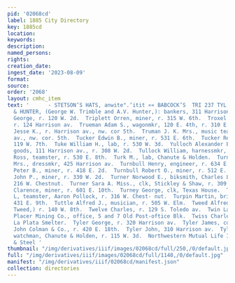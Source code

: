 ```yaml
---
pid: '02068cd'
label: 1885 City Directory
key: 1885cd
location: 
keywords: 
description: 
named_persons: 
rights: 
creation_date: 
ingest_date: '2023-08-09'
format: 
source: 
order: '2068'
layout: cmhc_item
text: '      - STETSON’S HATS, anwite".‘itit «« BABCOCK’S  TRI 237 TYL     TRIMBLE
  & HUNTER, (George W. Trimble and A.V. Hunter,): bankers, 311 Harrison av.  Trippett
  George, r. 120 W. 2d.  Triplett Orren, miner, r. 315 W. 6th.  Troxel Albert, miner,
  r. 124 Harrison av.  Trueman Adam S., wagonmkr, 120 E. 4th, r. 310 E. 14th.  Truman
  Jesse K., r. Harrison av., nw. cor 5th.  Truman J. K. Mrs., music teacher, r. Harrison
  av., nw. cor. 5th.  Tucker Edwin B., miner, r. 531 E. 6th.  Tucker Reese H., r.
  119 W. 7th.  Tuke William H., lab, r. 530 W. 3d.  Yulloch Alexander E., second-hand
  goods, 111 Harrison av., r. 308 W. 2d.  Tullock William, harnessmkr, E. M. De. Lappe.  Tupman
  Ross, teamster, r. 530 E. 8th.  Turk M., lab, Chanute & Holden.  Turnbull Cornelia
  Mrs., dressmkr, 425 Harrison av.  Turnbull Henry, engineer, r. 634 E. 4th.  Turnbull
  Peter B., miner, r. 418 E. 2d.  Turnbull Robert O., miner, r. 512 E. 3d.  Turner
  John P., miner, r. 330 W. 2d.  Turner Norwood E., biksmith, Charles Leitzmann, r.
  216 W. Chestnut.  Turner Sara A. Miss., clk, Stickley & Shaw, r. 309 E. 6th.  Turney
  Clarence, miner, r. 601 E. 10th.  Turney George, clk, Texas House.  Turnipseed Aaron
  L, teamster, Aaron Pollock, r. 316 W. Chest- nut.  Turpin Martin, brickmason, r.
  431 E. 9th.  Tuttle Alfred J., musician, r. 505 W. Elm.  Tweed Alfred, (Clark &
  Tweed,) r. 140 W. 8th.  Twelve Charles, r. 129 S. Toledo av.  Twin Lakes Consolidated
  Placer Mining Co., office, 5 and 7 Old Post-oftice Blk.  Twiss Charles C., sampler,
  La Plata Smelter.  Tyler George, r. 320 Harrison av.  Tyler James, col’d, bill poster,
  John Colman & Co., r. 420 E. 18th.  Tyler John, 310 Harrison av.  Tyler Thomas,
  watchman, Chanute & Holden, r. 115 W. 3d.  Northwestern Mutual Life Ins. Co., Buck
  & Steel '
thumbnail: "/img/derivatives/iiif/images/02068cd/full/250,/0/default.jpg"
full: "/img/derivatives/iiif/images/02068cd/full/1140,/0/default.jpg"
manifest: "/img/derivatives/iiif/02068cd/manifest.json"
collection: directories
---
```

